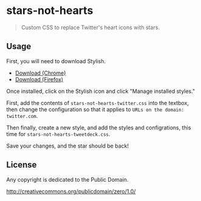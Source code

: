 # stars-not-hearts

> Custom CSS to replace Twitter's heart icons with stars.

## Usage

First, you will need to download Stylish.

* [Download (Chrome)](https://chrome.google.com/webstore/detail/stylish/fjnbnpbmkenffdnngjfgmeleoegfcffe?hl=en)
* [Download (Firefox)](https://addons.mozilla.org/en-US/firefox/addon/stylish/)

Once installed, click on the Stylish icon and click "Manage installed styles."

First, add the contents of `stars-not-hearts-twitter.css` into the textbox, then change the configuration so that it applies to `URLs on the domain: twitter.com`.

Then finally, create a new style, and add the styles and configrations, this time for `stars-not-hearts-tweetdeck.css`.

Save your changes, and the star should be back!

## License

Any copyright is dedicated to the Public Domain.

<http://creativecommons.org/publicdomain/zero/1.0/>
